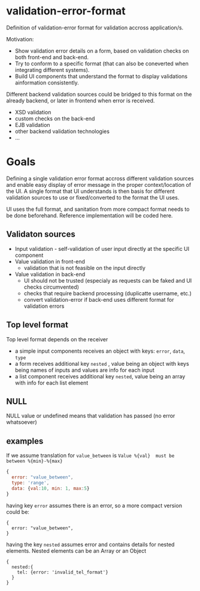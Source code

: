 # validation-error-format
Definition of validation-error format for validation accross application/s.

Motivation:

 - Show validation error details on a form, based on validation checks on both front-end and back-end.
 - Try to conform to a specific format (that can also be coneverted when integrating different systems).
 - Build UI components that understand the format to display validations ainformation consistently.

Different backend validation sources could be bridged to this format on the already backend,
or later in frontend when error is received.

 - XSD validation 
 - custom checks on the back-end
 - EJB validation
 - other backend validation technologies
 - ...

# Goals
Defining a single validation error format accross different validation sources and enable easy
display of error message in the proper context/location of the UI. A single format that UI understands
is then basis for different validation sources to use or fixed/converted to the format the UI uses.

UI uses the full format, and sanitation from more compact format needs to be done beforehand. Reference implementation
will be coded here.

## Validaton sources
  - Input validation - self-validation of user input directly at the specific UI component
  - Value validation in front-end
    - validation that is not feasible on the input directly
  - Value validation in back-end
    - UI should not be trusted (especialy as requests can be faked and UI checks circumvented)
    - checks that require backend processing (duplicatte username, etc.)
    - convert validation-error if back-end uses different format for validation errors

## Top level format
Top level format depends on the receiver
  - a simple input components receives an object with keys: `error`,  `data`, `type`
  - a form receives additional key `nested` , value being an object with keys being names of inputs and values are info for each input
  - a list component receives additional key `nested`, value being an array with info for each list element

## NULL
NULL value or undefined means that validation has passed (no error whatsoever)

## examples
If we assume translation for `value_between` is `Value %{val}  must be between %{min}-%{max}`

```js
{
  error: "value_between",
  type: 'range',
  data: {val:10, min: 1, max:5}
}
```

having key `error` assumes there is an error, so a more compact version could be:

```
{
  error: "value_between",
}
```

having the key `nested`  assumes error and contains details for nested elements. 
Nested elements can be an Array or an Object 

```
{
  nested:{
    tel: {error: 'invalid_tel_format'}
  }
}

```
